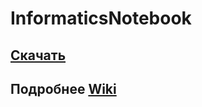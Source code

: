 # InformaticsNotebook

## [Скачать](https://github.com/diademoff/InformaticsNotebook/raw/master/MyNotebook/Build/MyNotebook.exe)

## Подробнее [Wiki](https://github.com/diademoff/InformaticsNotebook/wiki/%D0%9E%D0%B1%D1%89%D0%B0%D1%8F-%D0%B8%D0%BD%D1%84%D0%BE%D1%80%D0%BC%D0%B0%D1%86%D0%B8%D1%8F)

